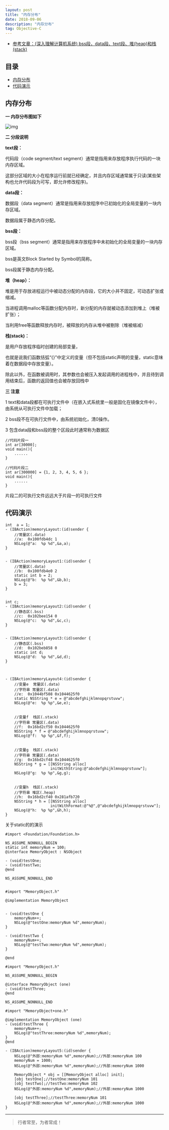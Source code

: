 ```yaml
---
layout: post
title: "内存分布"
date: 2018-09-06
description: "内存分布"
tag: Objective-C
---
```



- [参考文章：(深入理解计算机系统) bss段，data段、text段、堆(heap)和栈(stack)](https://www.cnblogs.com/yanghong-hnu/p/4705755.html)




## 目录
- [内存分布](#content1)   
- [代码演示](#content2)   



<!-- ************************************************ -->
## <a id="content1">内存分布</a>

**一 内存分布图如下**

<img src="/images/underlying/other2.png" alt="img">


**二 分段说明**

**text段：**

代码段（code segment/text segment）通常是指用来存放程序执行代码的一块内存区域。

这部分区域的大小在程序运行前就已经确定，并且内存区域通常属于只读(某些架构也允许代码段为可写，即允许修改程序)。


**data段：**

数据段（data segment）通常是指用来存放程序中已初始化的全局变量的一块内存区域。

数据段属于静态内存分配。


**bss段：**

bss段（bss segment）通常是指用来存放程序中未初始化的全局变量的一块内存区域。

bss是英文Block Started by Symbol的简称。

bss段属于静态内存分配。


**堆（heap）：**

堆是用于存放进程运行中被动态分配的内存段，它的大小并不固定，可动态扩张或缩减。

当进程调用malloc等函数分配内存时，新分配的内存就被动态添加到堆上（堆被扩张）；

当利用free等函数释放内存时，被释放的内存从堆中被剔除（堆被缩减）


**栈(stack)：**

是用户存放程序临时创建的局部变量，

也就是说我们函数括弧“{}”中定义的变量（但不包括static声明的变量，static意味着在数据段中存放变量）。

除此以外，在函数被调用时，其参数也会被压入发起调用的进程栈中，并且待到调用结束后，函数的返回值也会被存放回栈中


**三 注意**

1 text和data段都在可执行文件中（在嵌入式系统里一般是固化在镜像文件中），由系统从可执行文件中加载；

2 bss段不在可执行文件中，由系统初始化，清0操作。

3 包含data段和bss段的整个区段此时通常称为数据区

```
//代码片段一
int ar[30000];
void main(){
    ......
}
```

```
//代码片段二
int ar[300000] = {1, 2, 3, 4, 5, 6 };
void main(){
    ......
}
```

片段二的可执行文件远远大于片段一的可执行文件


<!-- ************************************************ -->
## <a id="content2"></a>代码演示

```
int  a = 1;
- (IBAction)memoryLayout:(id)sender {
    //常量区(.data)
    //a:  0x100fdb4dc 1
    NSLog(@"a:  %p %d",&a,a);
}


- (IBAction)memoryLayout1:(id)sender {
    //常量区(.data)
    //b:  0x100fdb4e0 2
    static int b = 2;
    NSLog(@"b:  %p %d",&b,b);
    b = 3;
}


int c;
- (IBAction)memoryLayout2:(id)sender {
    //静态区(.bss)
    //c:  0x102bee154 0
    NSLog(@"c:  %p %d",&c,c);
}


- (IBAction)memoryLayout3:(id)sender {
    //静态区(.bss)
    //d:  0x102beb858 0
    static int d;
    NSLog(@"d:  %p %d",&d,d);
}



- (IBAction)memoryLayout4:(id)sender {
    //变量e  常量区(.data)
    //字符串 常量区(.data)
    //e:  0x1044bf508 0x1044625f0
    static NSString * e = @"abcdefghijklmnopqrstuvw";
    NSLog(@"e:  %p %p",&e,e);
    
    
    //变量f  栈区(.stack)
    //字符串 常量区(.data)
    //f:  0x16bd2cf50 0x1044625f0
    NSString * f = @"abcdefghijklmnopqrstuvw";
    NSLog(@"f:  %p %p",&f,f);
    
    
    //变量g  栈区(.stack)
    //字符串 常量区(.data)
    //g:  0x16bd2cf48 0x1044625f0
    NSString * g = [[NSString alloc]
                    initWithString:@"abcdefghijklmnopqrstuvw"];
    NSLog(@"g:  %p %p",&g,g);
    
    
    //变量h  栈区(.stack)
    //字符串 堆区(.heap)
    //h:  0x16bd2cf40 0x281afb720
    NSString * h = [[NSString alloc]
                    initWithFormat:@"%@",@"abcdefghijklmnopqrstuvw"];
    NSLog(@"h:  %p %p",&h,h);
}

```

关于static的的演示

```
#import <Foundation/Foundation.h>

NS_ASSUME_NONNULL_BEGIN
static int memoryNum = 100;
@interface MemoryObject : NSObject

- (void)testOne;
- (void)testTwo;
@end

NS_ASSUME_NONNULL_END


#import "MemoryObject.h"

@implementation MemoryObject


- (void)testOne {
    memoryNum++;
    NSLog(@"testOne:memoryNum %d",memoryNum);
}

- (void)testTwo {
    memoryNum++;
    NSLog(@"testTwo:memoryNum %d",memoryNum);
}

@end

```

```
#import "MemoryObject.h"

NS_ASSUME_NONNULL_BEGIN

@interface MemoryObject (one)
- (void)testThree;
@end

NS_ASSUME_NONNULL_END

#import "MemoryObject+one.h"

@implementation MemoryObject (one)
- (void)testThree {
    memoryNum++;
    NSLog(@"testThree:memoryNum %d",memoryNum);
}
@end

```


```
- (IBAction)memoryLayout5:(id)sender {
    NSLog(@"外部:memoryNum %d",memoryNum);//外部:memoryNum 100
    memoryNum = 1000;
    NSLog(@"外部:memoryNum %d",memoryNum);//外部:memoryNum 1000

    MemoryObject * obj = [[MemoryObject alloc] init];
    [obj testOne];//testOne:memoryNum 101
    [obj testTwo];//testTwo:memoryNum 102
    NSLog(@"外部:memoryNum %d",memoryNum);//外部:memoryNum 1000
    
    [obj testThree];//testThree:memoryNum 101
    NSLog(@"外部:memoryNum %d",memoryNum);//外部:memoryNum 1000
}
```



----------
>  行者常至，为者常成！


